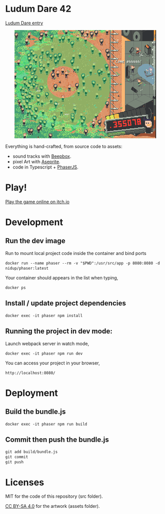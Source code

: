 # Ludum Dare 42

[Ludum Dare entry](https://ldjam.com/events/ludum-dare/42/sorry-oh-sorry-hellfest-simulator)

<p align="center">
<img src="https://github.com/nidup/ldjam42/blob/master/assets/doc/gif.gif" alt="LD JAM 41"/>
</p>

Everything is hand-crafted, from source code to assets:
 - sound tracks with [Beepbox](https://beepbox.co).
 - pixel Art with [Aseprite](https://www.aseprite.org/).
 - code in Typescript + [PhaserJS](https://phaser.io).

# Play!

[Play the game online on itch.io](https://nidup.itch.io/sorry-oh-sorry)

# Development

## Run the dev image

Run to mount local project code inside the container and bind ports
```
docker run --name phaser --rm -v "$PWD":/usr/src/app -p 8080:8080 -d nidup/phaser:latest
```

Your container should appears in the list when typing,
```
docker ps
```

## Install / update project dependencies

```
docker exec -it phaser npm install
```

## Running the project in dev mode:

Launch webpack server in watch mode,
```
docker exec -it phaser npm run dev
```

You can access your project in your browser,
```
http://localhost:8080/
```

# Deployment

## Build the bundle.js

```
docker exec -it phaser npm run build
```

## Commit then push the bundle.js

```
git add build/bundle.js
git commit
git push
```

# Licenses

MIT for the code of this repository (src folder).

[CC BY-SA 4.0](https://creativecommons.org/licenses/by-sa/4.0/) for the artwork (assets folder).
